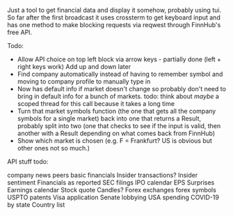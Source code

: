 Just a tool to get financial data and display it somehow, probably using tui. So far after the first broadcast it uses crossterm to get keyboard input and has one method to make blocking requests via reqwest through FinnHub's free API.

Todo: 

- Allow API choice on top left block via arrow keys - partially done (left + right keys work) Add up and down later
- Find company automatically instead of having to remember symbol and moving to company profile to manually type in
- Now has default info if market doesn't change so probably don't need to bring in default info for a bunch of markets. todo: think about *maybe* a scoped thread for this call because it takes a long time
- Turn that market symbols function (the one that gets all the company symbols for a single market) back into one that returns a Result, probably split into two (one that checks to see if the input is valid, then another with a Result depending on what comes back from FinnHub)
- Show which market is chosen (e.g. F = Frankfurt? US is obvious but other ones not so much.)

API stuff todo:

company news
peers
basic financials
Insider transactions?
Insider sentiment
Financials as reported
SEC filings
IPO calendar
EPS Surprises
Earnings calendar
Stock quote
Candles?
Forex exchanges
forex symbols
USPTO patents
Visa application
Senate lobbying
USA spending
COVID-19 by state
Country list